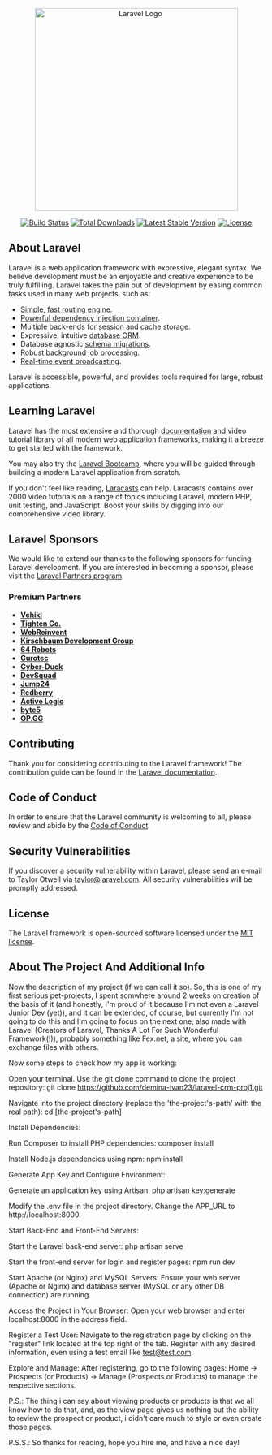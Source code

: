 <p align="center"><a href="https://laravel.com" target="_blank"><img src="https://raw.githubusercontent.com/laravel/art/master/logo-lockup/5%20SVG/2%20CMYK/1%20Full%20Color/laravel-logolockup-cmyk-red.svg" width="400" alt="Laravel Logo"></a></p>

<p align="center">
<a href="https://github.com/laravel/framework/actions"><img src="https://github.com/laravel/framework/workflows/tests/badge.svg" alt="Build Status"></a>
<a href="https://packagist.org/packages/laravel/framework"><img src="https://img.shields.io/packagist/dt/laravel/framework" alt="Total Downloads"></a>
<a href="https://packagist.org/packages/laravel/framework"><img src="https://img.shields.io/packagist/v/laravel/framework" alt="Latest Stable Version"></a>
<a href="https://packagist.org/packages/laravel/framework"><img src="https://img.shields.io/packagist/l/laravel/framework" alt="License"></a>
</p>

## About Laravel

Laravel is a web application framework with expressive, elegant syntax. We believe development must be an enjoyable and creative experience to be truly fulfilling. Laravel takes the pain out of development by easing common tasks used in many web projects, such as:

- [Simple, fast routing engine](https://laravel.com/docs/routing).
- [Powerful dependency injection container](https://laravel.com/docs/container).
- Multiple back-ends for [session](https://laravel.com/docs/session) and [cache](https://laravel.com/docs/cache) storage.
- Expressive, intuitive [database ORM](https://laravel.com/docs/eloquent).
- Database agnostic [schema migrations](https://laravel.com/docs/migrations).
- [Robust background job processing](https://laravel.com/docs/queues).
- [Real-time event broadcasting](https://laravel.com/docs/broadcasting).

Laravel is accessible, powerful, and provides tools required for large, robust applications.

## Learning Laravel

Laravel has the most extensive and thorough [documentation](https://laravel.com/docs) and video tutorial library of all modern web application frameworks, making it a breeze to get started with the framework.

You may also try the [Laravel Bootcamp](https://bootcamp.laravel.com), where you will be guided through building a modern Laravel application from scratch.

If you don't feel like reading, [Laracasts](https://laracasts.com) can help. Laracasts contains over 2000 video tutorials on a range of topics including Laravel, modern PHP, unit testing, and JavaScript. Boost your skills by digging into our comprehensive video library.

## Laravel Sponsors

We would like to extend our thanks to the following sponsors for funding Laravel development. If you are interested in becoming a sponsor, please visit the [Laravel Partners program](https://partners.laravel.com).

### Premium Partners

- **[Vehikl](https://vehikl.com/)**
- **[Tighten Co.](https://tighten.co)**
- **[WebReinvent](https://webreinvent.com/)**
- **[Kirschbaum Development Group](https://kirschbaumdevelopment.com)**
- **[64 Robots](https://64robots.com)**
- **[Curotec](https://www.curotec.com/services/technologies/laravel/)**
- **[Cyber-Duck](https://cyber-duck.co.uk)**
- **[DevSquad](https://devsquad.com/hire-laravel-developers)**
- **[Jump24](https://jump24.co.uk)**
- **[Redberry](https://redberry.international/laravel/)**
- **[Active Logic](https://activelogic.com)**
- **[byte5](https://byte5.de)**
- **[OP.GG](https://op.gg)**

## Contributing

Thank you for considering contributing to the Laravel framework! The contribution guide can be found in the [Laravel documentation](https://laravel.com/docs/contributions).

## Code of Conduct

In order to ensure that the Laravel community is welcoming to all, please review and abide by the [Code of Conduct](https://laravel.com/docs/contributions#code-of-conduct).

## Security Vulnerabilities

If you discover a security vulnerability within Laravel, please send an e-mail to Taylor Otwell via [taylor@laravel.com](mailto:taylor@laravel.com). All security vulnerabilities will be promptly addressed.

## License

The Laravel framework is open-sourced software licensed under the [MIT license](https://opensource.org/licenses/MIT).

## About The Project And Additional Info
Now the description of my project (if we can call it so). So, this is one of my first serious pet-projects, I spent somwhere around 2 weeks on creation of the basis of it (and honestly, I'm proud of it because I'm not even a Laravel Junior Dev (yet)), and it can be extended, of course, but currently I'm not going to do this and I'm going to focus on the next one, also made with Laravel (Creators of Laravel, Thanks A Lot For Such Wonderful Framework(!)), probably something like Fex.net, a site, where you can exchange files with others.

Now some steps to check how my app is working:

Open your terminal.
Use the git clone command to clone the project repository:
git clone https://github.com/demina-ivan23/laravel-crm-proj1.git

Navigate into the project directory (replace the 'the-project's-path' with the real path):
cd [the-project's-path]

Install Dependencies:

  Run Composer to install PHP dependencies:
  composer install
  
  Install Node.js dependencies using npm:
  npm install
  
Generate App Key and Configure Environment:

  Generate an application key using Artisan:
  php artisan key:generate
  
  Modify the .env file in the project directory.
  Change the APP_URL to http://localhost:8000.
  
Start Back-End and Front-End Servers:

  Start the Laravel back-end server:
  php artisan serve
  
  Start the front-end server for login and register pages:
  npm run dev

Start Apache (or Nginx) and MySQL Servers:
Ensure your web server (Apache or Nginx) and database server (MySQL or any other DB connection) are running.

Access the Project in Your Browser:
Open your web browser and enter localhost:8000 in the address field.

Register a Test User:
Navigate to the registration page by clicking on the "register" link located at the top right of the tab.
Register with any desired information, even using a test email like test@test.com.

Explore and Manage:
After registering, go to the following pages:
Home ->
Prospects (or Products) ->
Manage (Prospects or Products) to manage the respective sections.

P.S.: The thing i can say about viewing products or products is that we all know how to do that, and, as the view page gives us nothing but the ability to review the prospect or product, i didn't care much to style or even create those pages.   

P.S.S.: So thanks for reading, hope you hire me, and have a nice day! 
